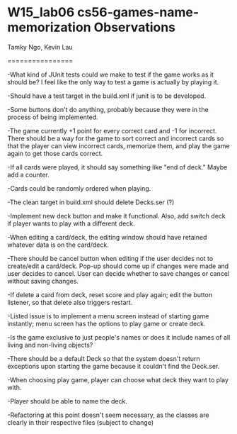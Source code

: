 # W15_lab06 cs56-games-name-memorization Observations

Tamky Ngo, Kevin Lau

================

-What kind of JUnit tests could we make to test if the game works as it should be? I feel like the only way to test a game is actually by playing it.

-Should have a test target in the build.xml if junit is to be developed.

-Some buttons don't do anything, probably because they were in the process of being implemented.

-The game currently +1 point for every correct card and -1 for incorrect. There should be a way for the game to sort correct and incorrect cards so that the player can view incorrect cards, memorize them, and play the game again to get those cards correct.

-If all cards were played, it should say something like "end of deck."
Maybe add a counter.

-Cards could be randomly ordered when playing.

-The clean target in build.xml should delete Decks.ser (?)

-Implement new deck button and make it functional. Also, add switch deck if player wants to play with a different deck.

-When editing a card/deck, the editing window should have retained whatever data is on the card/deck.

-There should be cancel button when editing if the user decides not to create/edit a card/deck. Pop-up should come up if changes were made and user decides to cancel. User can decide whether to save changes or cancel without saving changes.

-If delete a card from deck, reset score and play again; edit the button listener, so that delete also triggers restart.

-Listed issue is to implement a menu screen instead of starting game instantly; menu screen has the options to play game or create deck.

-Is the game exclusive to just people's names or does it include names of all living and non-living objects?

-There should be a default Deck so that the system doesn't return exceptions upon starting the game because it couldn't find the Deck.ser.

-When choosing play game, player can choose what deck they want to play with.

-Player should be able to name the deck.

-Refactoring at this point doesn't seem necessary, as the classes are clearly in their respective files (subject to change)

 


